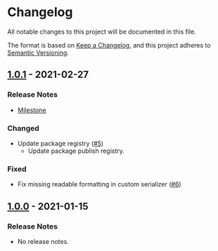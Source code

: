 # Changelog

All notable changes to this project will be documented in this file.

The format is based on [Keep a Changelog](https://keepachangelog.com/en/1.0.0/),
and this project adheres to [Semantic Versioning](https://semver.org/spec/v2.0.0.html).

## [1.0.1](https://github.com/unity-game-framework/ugf-serialize-jsonnet/releases/tag/1.0.1) - 2021-02-27  

### Release Notes

- [Milestone](https://github.com/unity-game-framework/ugf-serialize-jsonnet/milestone/1?closed=1)  
    

### Changed

- Update package registry ([#5](https://github.com/unity-game-framework/ugf-serialize-jsonnet/pull/5))  
    - Update package publish registry.

### Fixed

- Fix missing readable formatting in custom serializer ([#6](https://github.com/unity-game-framework/ugf-serialize-jsonnet/pull/6))

## [1.0.0](https://github.com/unity-game-framework/ugf-serialize-jsonnet/releases/tag/1.0.0) - 2021-01-15  

### Release Notes

- No release notes.



